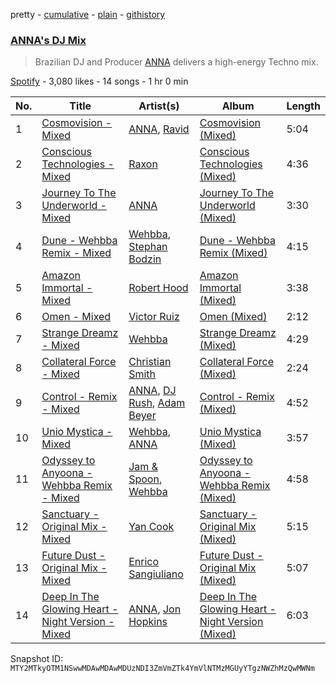 pretty - [cumulative](/playlists/cumulative/37i9dQZF1DWSXhGIsh9lqr.md) - [plain](/playlists/plain/37i9dQZF1DWSXhGIsh9lqr) - [githistory](https://github.githistory.xyz/mackorone/spotify-playlist-archive/blob/main/playlists/plain/37i9dQZF1DWSXhGIsh9lqr)

### [ANNA's DJ Mix](https://open.spotify.com/playlist/37i9dQZF1DWSXhGIsh9lqr)

> Brazilian DJ and Producer <a href="spotify:artist:3wkaDi2HJV3eCaBJ4iH6om">ANNA</a> delivers a high\-energy Techno mix.

[Spotify](https://open.spotify.com/user/spotify) - 3,080 likes - 14 songs - 1 hr 0 min

| No. | Title | Artist(s) | Album | Length |
|---|---|---|---|---|
| 1 | [Cosmovision \- Mixed](https://open.spotify.com/track/73dxvs22dk2mX13YNjTPzZ) | [ANNA](https://open.spotify.com/artist/3wkaDi2HJV3eCaBJ4iH6om), [Ravid](https://open.spotify.com/artist/0skRhVJnuKDMGoLkqr1MAL) | [Cosmovision \(Mixed\)](https://open.spotify.com/album/34CVpD8983KMrh2EnzBsIG) | 5:04 |
| 2 | [Conscious Technologies \- Mixed](https://open.spotify.com/track/7ihdnVxIGwkSVQ2C63o79R) | [Raxon](https://open.spotify.com/artist/6gp9WP1OleU89x2gF9w2ID) | [Conscious Technologies \(Mixed\)](https://open.spotify.com/album/1xR77KeODWVVJIaBALoCTc) | 4:36 |
| 3 | [Journey To The Underworld \- Mixed](https://open.spotify.com/track/3GIRj82gjYlfv0qntob5Zk) | [ANNA](https://open.spotify.com/artist/3wkaDi2HJV3eCaBJ4iH6om) | [Journey To The Underworld \(Mixed\)](https://open.spotify.com/album/49jdXhXpwe5r3tnHxh4DyZ) | 3:30 |
| 4 | [Dune \- Wehbba Remix \- Mixed](https://open.spotify.com/track/5JaUpjfZfyZHGdbcleGzdF) | [Wehbba](https://open.spotify.com/artist/2UzAShzs3DO53bSZqvf8Ri), [Stephan Bodzin](https://open.spotify.com/artist/2nq2BeSbzExGAv3Y4HgUf7) | [Dune \- Wehbba Remix \(Mixed\)](https://open.spotify.com/album/0YW7nMPuKhyTNalhNyRa1T) | 4:15 |
| 5 | [Amazon Immortal \- Mixed](https://open.spotify.com/track/2gy76lDVBPnRDQv90SJx0A) | [Robert Hood](https://open.spotify.com/artist/5ipQlfnpRCtyOuhYqvPvQ8) | [Amazon Immortal \(Mixed\)](https://open.spotify.com/album/7GwsgvqoT610IlIdxtVDBY) | 3:38 |
| 6 | [Omen \- Mixed](https://open.spotify.com/track/6Nx9wakWKENtOo4JiVTrJD) | [Victor Ruiz](https://open.spotify.com/artist/0xgdNNa5mIbnJKp8AG8S4z) | [Omen \(Mixed\)](https://open.spotify.com/album/0gNOYxJK4MZhMhK3SJS8e2) | 2:12 |
| 7 | [Strange Dreamz \- Mixed](https://open.spotify.com/track/6CD2ZQKfzlXHa1WlIETbLi) | [Wehbba](https://open.spotify.com/artist/2UzAShzs3DO53bSZqvf8Ri) | [Strange Dreamz \(Mixed\)](https://open.spotify.com/album/4RxiFPUWwEREwmzJOTJqnM) | 4:29 |
| 8 | [Collateral Force \- Mixed](https://open.spotify.com/track/0W3bm32RMHMtFpqSN88B4O) | [Christian Smith](https://open.spotify.com/artist/0Z2EpubIhxnq4B6PV0I8n3) | [Collateral Force \(Mixed\)](https://open.spotify.com/album/0eVR56wNMD0BuapTGcDlME) | 2:24 |
| 9 | [Control \- Remix \- Mixed](https://open.spotify.com/track/0NoVbCq1LNMMjjf6Vn6OUu) | [ANNA](https://open.spotify.com/artist/3wkaDi2HJV3eCaBJ4iH6om), [DJ Rush](https://open.spotify.com/artist/6gBmUpKvNYtnQTSLK5vwS5), [Adam Beyer](https://open.spotify.com/artist/1btv9qmIpbp7q1ixCYNdHu) | [Control \- Remix \(Mixed\)](https://open.spotify.com/album/5Pej6LN1eqLDfgaOO6aoF6) | 4:52 |
| 10 | [Unio Mystica \- Mixed](https://open.spotify.com/track/0aurWoJm52smvZS99qyYRG) | [Wehbba](https://open.spotify.com/artist/2UzAShzs3DO53bSZqvf8Ri), [ANNA](https://open.spotify.com/artist/7K80yOTC0Id95gRaOxDG5u) | [Unio Mystica \(Mixed\)](https://open.spotify.com/album/76IrlSb1sSUzFbTXiiWEyA) | 3:57 |
| 11 | [Odyssey to Anyoona \- Wehbba Remix \- Mixed](https://open.spotify.com/track/38ofLnJdXW2TfzdTUc6my3) | [Jam & Spoon](https://open.spotify.com/artist/2MIKLLJyOv1o5u49KRbfH7), [Wehbba](https://open.spotify.com/artist/2UzAShzs3DO53bSZqvf8Ri) | [Odyssey to Anyoona \- Wehbba Remix \(Mixed\)](https://open.spotify.com/album/48sSJci1LjsruthLlky8W8) | 4:58 |
| 12 | [Sanctuary \- Original Mix \- Mixed](https://open.spotify.com/track/1aU5o5KT0N5s0zCOsp22fy) | [Yan Cook](https://open.spotify.com/artist/7b85knFTqgPmQmbUt77rYy) | [Sanctuary \- Original Mix \(Mixed\)](https://open.spotify.com/album/6PBDsiny87BK4nMQ1kkwEF) | 5:15 |
| 13 | [Future Dust \- Original Mix \- Mixed](https://open.spotify.com/track/0Ex80abikpbot0Mp6tsQjm) | [Enrico Sangiuliano](https://open.spotify.com/artist/1u7DsNFbakULvxnDGtMm90) | [Future Dust \- Original Mix \(Mixed\)](https://open.spotify.com/album/0ECUwhDidljdNR3yCM60AH) | 5:07 |
| 14 | [Deep In The Glowing Heart \- Night Version \- Mixed](https://open.spotify.com/track/5EOQWJcL9PrrAyEV2jjacK) | [ANNA](https://open.spotify.com/artist/3wkaDi2HJV3eCaBJ4iH6om), [Jon Hopkins](https://open.spotify.com/artist/7yxi31szvlbwvKq9dYOmFI) | [Deep In The Glowing Heart \- Night Version \(Mixed\)](https://open.spotify.com/album/1Y0wOI8u1XHEyxgE3oV8TD) | 6:03 |

Snapshot ID: `MTY2MTkyOTM1NSwwMDAwMDAwMDUzNDI3ZmVmZTk4YmVlNTMzMGUyYTgzNWZhMzQwMWNm`
